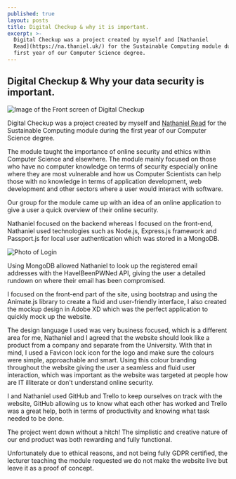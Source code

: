 ```yaml
---
published: true
layout: posts
title: Digital Checkup & why it is important.
excerpt: >-
  Digital Checkup was a project created by myself and [Nathaniel
  Read](https://na.thaniel.uk/) for the Sustainable Computing module during the
  first year of our Computer Science degree.
---
```


## Digital Checkup & Why your data security is important.

![Image of the Front screen of Digital Checkup]({{site.baseurl}}/_posts/digitalCheckup.png)

Digital Checkup was a project created by myself and [Nathaniel Read](https://na.thaniel.uk/) for the Sustainable Computing module during the first year of our Computer Science degree. 

The module taught the importance of online security and ethics within Computer Science and elsewhere. The module mainly focused on those who have no computer knowledge on terms of security especially online where they are most vulnerable and how us Computer Scientists can help those with no knowledge in terms of application development, web development and other sectors where a user would interact with software.

Our group for the module came up with an idea of an online application to give a user a quick overview of their online security. 

Nathaniel focused on the backend whereas I focused on the front-end, Nathaniel used technologies such as Node.js, Express.js framework and Passport.js for local user authentication which was stored in a MongoDB. 

![Photo of Login]({{site.baseurl}}/_posts/DigitalCheckupLogin.png)


Using MongoDB allowed Nathaniel to look up the registered email addresses with the HaveIBeenPWNed API, giving the user a detailed rundown on where their email has been compromised.

I focused on the front-end part of the site, using bootstrap and using the Animate.js library to create a fluid and user-friendly interface, I also created the mockup design in Adobe XD which was the perfect application to quickly mock up the website. 

The design language I used was very business focused, which is a different area for me, Nathaniel and I agreed that the website should look like a product from a company and separate from the University. With that in mind, I used a Favicon lock icon for the logo and make sure the colours were simple, approachable and smart. Using this colour branding throughout the website giving the user a seamless and fluid user interaction, which was important as the website was targeted at people how are IT illiterate or don't understand online security. 

I and Nathaniel used GitHub and Trello to keep ourselves on track with the website, GitHub allowing us to know what each other has worked and Trello was a great help, both in terms of productivity and knowing what task needed to be done. 

The project went down without a hitch! The simplistic and creative nature of our end product was both rewarding and fully functional. 

Unfortunately due to ethical reasons, and not being fully GDPR certified, the lecturer teaching the module requested we do not make the website live but leave it as a proof of concept.
